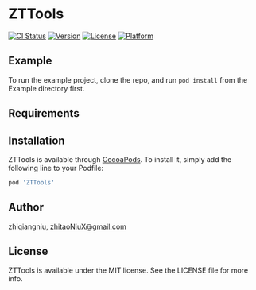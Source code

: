 # ZTTools

[![CI Status](https://img.shields.io/travis/zhiqiangniu/ZTTools.svg?style=flat)](https://travis-ci.org/zhiqiangniu/ZTTools)
[![Version](https://img.shields.io/cocoapods/v/ZTTools.svg?style=flat)](https://cocoapods.org/pods/ZTTools)
[![License](https://img.shields.io/cocoapods/l/ZTTools.svg?style=flat)](https://cocoapods.org/pods/ZTTools)
[![Platform](https://img.shields.io/cocoapods/p/ZTTools.svg?style=flat)](https://cocoapods.org/pods/ZTTools)

## Example

To run the example project, clone the repo, and run `pod install` from the Example directory first.

## Requirements

## Installation

ZTTools is available through [CocoaPods](https://cocoapods.org). To install
it, simply add the following line to your Podfile:

```ruby
pod 'ZTTools'
```

## Author

zhiqiangniu, zhitaoNiuX@gmail.com

## License

ZTTools is available under the MIT license. See the LICENSE file for more info.
